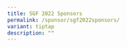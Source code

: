 ```yaml
---
title: SGF 2022 Sponsors
permalink: /sponsor/sgf2022sponsors/
variant: tiptap
description: ""
---
```

